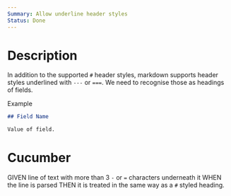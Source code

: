 ```yaml
---
Summary: Allow underline header styles
Status: Done
---
```


# Description

In addition to the supported `#` header styles, markdown supports header styles
underlined with `---` or `===`. We need to recognise those as headings of
fields.

Example

```markdown
## Field Name

Value of field.
```

# Cucumber

GIVEN line of text with more than 3 `-` or `=` characters underneath it
WHEN the line is parsed
THEN it is treated in the same way as a `#` styled heading.

